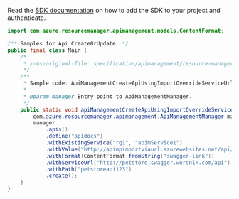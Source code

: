 Read the [SDK documentation](https://github.com/Azure/azure-sdk-for-java/blob/azure-resourcemanager-apimanagement_1.0.0-beta.3/sdk/apimanagement/azure-resourcemanager-apimanagement/README.md) on how to add the SDK to your project and authenticate.

```java
import com.azure.resourcemanager.apimanagement.models.ContentFormat;

/** Samples for Api CreateOrUpdate. */
public final class Main {
    /*
     * x-ms-original-file: specification/apimanagement/resource-manager/Microsoft.ApiManagement/stable/2021-08-01/examples/ApiManagementCreateApiUsingImportOverrideServiceUrl.json
     */
    /**
     * Sample code: ApiManagementCreateApiUsingImportOverrideServiceUrl.
     *
     * @param manager Entry point to ApiManagementManager.
     */
    public static void apiManagementCreateApiUsingImportOverrideServiceUrl(
        com.azure.resourcemanager.apimanagement.ApiManagementManager manager) {
        manager
            .apis()
            .define("apidocs")
            .withExistingService("rg1", "apimService1")
            .withValue("http://apimpimportviaurl.azurewebsites.net/api/apidocs/")
            .withFormat(ContentFormat.fromString("swagger-link"))
            .withServiceUrl("http://petstore.swagger.wordnik.com/api")
            .withPath("petstoreapi123")
            .create();
    }
}
```
